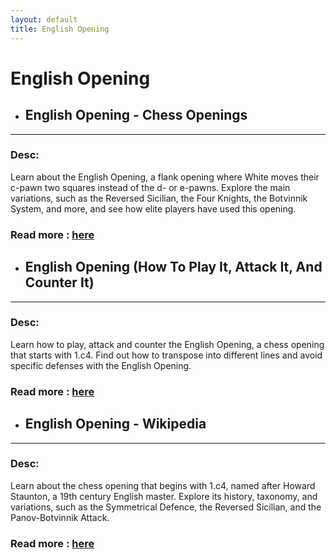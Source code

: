 ```yaml
---
layout: default
title: English Opening
---
```

# English Opening
- ## **English Opening - Chess Openings** 

---
### Desc: 
 Learn about the English Opening, a flank opening where White moves their c-pawn two squares instead of the d- or e-pawns. Explore the main variations, such as the Reversed Sicilian, the Four Knights, the Botvinnik System, and more, and see how elite players have used this opening. 
### Read more : [here](https://www.chess.com/openings/English-Opening) 
- ## **English Opening (How To Play It, Attack It, And Counter It)** 

---
### Desc: 
 Learn how to play, attack and counter the English Opening, a chess opening that starts with 1.c4. Find out how to transpose into different lines and avoid specific defenses with the English Opening. 
### Read more : [here](https://simplifychess.com/english-opening/index.html) 
- ## **English Opening - Wikipedia** 

---
### Desc: 
 Learn about the chess opening that begins with 1.c4, named after Howard Staunton, a 19th century English master. Explore its history, taxonomy, and variations, such as the Symmetrical Defence, the Reversed Sicilian, and the Panov-Botvinnik Attack. 
### Read more : [here](https://en.wikipedia.org/wiki/English_Opening) 


